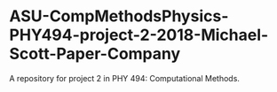 # ASU-CompMethodsPhysics-PHY494-project-2-2018-Michael-Scott-Paper-Company
A repository for project 2 in PHY 494: Computational Methods.
